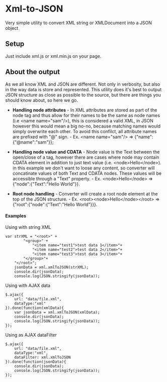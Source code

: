 Xml-to-JSON
===========

Very simple utility to convert XML string or XMLDocument into a JSON object

Setup
---
Just include xml.js or xml.min.js on your page.

About the output
---
As we all know XML and JSON are different. Not only in verbosity, but also in the way data is store and represented. This utility does it's best to output JSON structure as close as possible to the source, but there are things you should know about, so here we go.

* **Handling node attributes** - In XML attributes are stored as part of the node tag and thus allow for their names to be the same as node names (i.e \<name name="sam"/\>), this is considered a valid XML, in JSON however this would mean a big no-no, because matching names would simply overwrite each other. To avoid this confilct, all attribute names are prefixed with "@" sign. - Ex.  \<name name="sam"/\> => {"name":{"@name":"sam"}};

* **Handling node value and CDATA** - Node value is the Text between the open/close of a tag, however there are cases where node may contain CDATA element in addition to just text value (i.e. \<node\>Hello<![CDATA[ World]]>\</node\>). in this example we don't want to loose any content, so converter will concatinate values of both Text and CDATA nodes. These values will be accessible through a "Text" property. - Ex. \<node\>Hello<![CDATA[ World]]>\</node\> => {"node":{"Text":"Hello World"}}.

* **Root node handling** - Converter will create a root node element at the top of the JSON structure. - Ex. \<root\>\<node\>Hello<![CDATA[ World]]>\</node\>\</root\> => {"root":{"node":{"Text":"Hello World"}}}.

#### Examples
Using with string XML

	var strXML = "<root>" +
			"<group>" +
				"<item name="test1">test data 1</item>"+
				"<item name="test2">test data 2</item>"+
				"<item name="test3">test data 3</item>"+
			"</group>"+
		"</root>";
		jsonData = xml.xmlToJSON(strXML);
		console.dir(jsonData);
		console.log(JSON.stringify(jsonData));

Using with AJAX data

	$.ajax({
		url: "data/file.xml",
		dataType:"xml"
	}).done(function(xmlData){
		var jsonData = xml.xmlToJSON(xmlData);
		console.dir(jsonData);
		console.log(JSON.stringify(jsonData));
	});

Using as AJAX dataFilter

	$.ajax({
		url: "data/file.xml",
		dataType:"xml",
		dataFilter: xml.xmlToJSON
	}).done(function(jsonData){
		console.dir(jsonData);
		console.log(JSON.stringify(jsonData));
	});